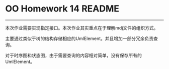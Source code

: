 # OO Homework 14 README

---

本次作业需要实现指定接口。本次作业其实重点在于理解mdj文件的组织方式。

主要通过类似于树的结构存储相应的UmlElement。并且增加一部分冗余负责查询。

对于时序图和状态图，由于需要查询的内容相对简单，没有保存所有的UmlElement。

